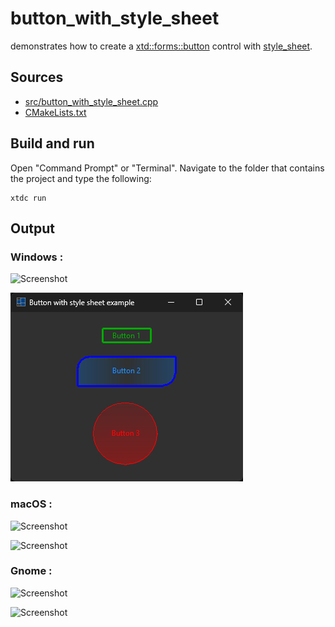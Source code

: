 # button_with_style_sheet

demonstrates how to create a [xtd::forms::button](https://gammasoft71.github.io/xtd/reference_guides/latest/classxtd_1_1forms_1_1button.html) control with [style_sheet](https://gammasoft71.github.io/xtd/reference_guides/latest/classxtd_1_1forms_1_1style__sheets_1_1style__sheet.html).

## Sources

* [src/button_with_style_sheet.cpp](src/button_with_style_sheet.cpp)
* [CMakeLists.txt](CMakeLists.txt)

## Build and run

Open "Command Prompt" or "Terminal". Navigate to the folder that contains the project and type the following:

```shell
xtdc run
```

## Output

### Windows :

![Screenshot](../../../../docs/pictures/examples/button_with_style_sheet_w.png)

![Screenshot](../../../../docs/pictures/examples/button_with_style_sheet_wd.png)

### macOS :

![Screenshot](../../../../docs/pictures/examples/button_with_style_sheet_m.png)

![Screenshot](../../../../docs/pictures/examples/button_with_style_sheet_md.png)

### Gnome :

![Screenshot](../../../../docs/pictures/examples/button_with_style_sheet_g.png)

![Screenshot](../../../../docs/pictures/examples/button_with_style_sheet_gd.png)
